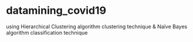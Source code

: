 # datamining_covid19
using Hierarchical Clustering algorithm clustering technique &amp; Naïve Bayes algorithm classification technique
